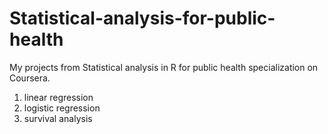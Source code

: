 # Statistical-analysis-for-public-health

My projects from Statistical analysis in R for public health specialization on Coursera.

1. linear regression
2. logistic regression
3. survival analysis
